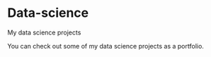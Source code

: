 # Data-science
My data science projects

You can check out some of my data science projects as a portfolio.

